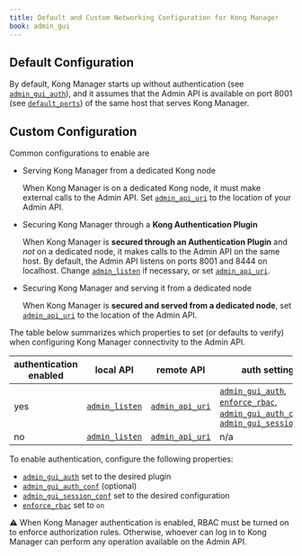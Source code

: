 ```yaml
---
title: Default and Custom Networking Configuration for Kong Manager
book: admin_gui
---
```


## Default Configuration

By default, Kong Manager starts up without authentication (see 
[`admin_gui_auth`]), and it assumes that the Admin API is available 
on port 8001 (see [`default_ports`]) of the same host that serves 
Kong Manager.

## Custom Configuration

Common configurations to enable are

* Serving Kong Manager from a dedicated Kong node 

  When Kong Manager is on a dedicated Kong node, it must make 
  external calls to the Admin API. Set [`admin_api_uri`] to the 
  location of your Admin API.

* Securing Kong Manager through a **Kong Authentication Plugin**

  When Kong Manager is **secured through an Authentication Plugin** 
  and _not_ on a dedicated node, it makes calls to the Admin API on 
  the same host. By default, the Admin API listens on ports 8001 and 
  8444 on localhost. Change [`admin_listen`] if necessary, or set 
  [`admin_api_uri`].

* Securing Kong Manager and serving it from a dedicated node

  When Kong Manager is **secured and served from a dedicated node**, 
  set [`admin_api_uri`] to the location of the Admin API.

The table below summarizes which properties to set (or defaults to 
verify) when configuring Kong Manager connectivity to the Admin API.

| authentication enabled | local API    | remote API    | auth settings                                     |
|------------------------|--------------|---------------|---------------------------------------------------|
| yes                    | [`admin_listen`] | [`admin_api_uri`] | [`admin_gui_auth`], [`enforce_rbac`], [`admin_gui_auth_conf`], [`admin_gui_session_conf`] |
| no                     | [`admin_listen`] | [`admin_api_uri`] | n/a                                               |

To enable authentication, configure the following properties:

* [`admin_gui_auth`] set to the desired plugin
* [`admin_gui_auth_conf`] (optional)
* [`admin_gui_session_conf`] set to the desired configuration
* [`enforce_rbac`] set to `on`

⚠️ When Kong Manager authentication is enabled, RBAC must be turned 
on to enforce authorization rules. Otherwise, whoever can log in 
to Kong Manager can perform any operation available on the Admin API.

[`admin_gui_auth`]: /enterprise/{{page.kong_version}}/property-reference/#admin_gui_auth
[`default_ports`]: /enterprise/{{page.kong_version}}/getting-started/start-kong/#default-ports
[`admin_api_uri`]: /enterprise/{{page.kong_version}}/property-reference/#admin_api_uri
[`admin_gui_auth_conf`]: /enterprise/{{page.kong_version}}/property-reference/#admin_gui_auth_conf
[`enforce_rbac`]: /enterprise/{{page.kong_version}}/property-reference/#enforce_rbac
[`admin_listen`]: /enterprise/{{page.kong_version}}/property-reference/#admin_listen
[`admin_gui_session_conf`]: /enterprise/{{page.kong_version}}/property-reference/#admin_gui_session_conf
